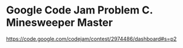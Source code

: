 Google Code Jam Problem C. Minesweeper Master
=============================================

https://code.google.com/codejam/contest/2974486/dashboard#s=p2

